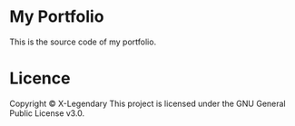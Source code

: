 # My Portfolio
This is the source code of my portfolio.
# Licence
Copyright © X-Legendary
This project is licensed under the GNU General Public License v3.0.